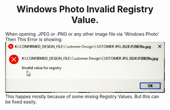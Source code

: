 <h1 align="center"> Windows Photo Invalid Registry Value.</h1>

When opening .JPEG or .PNG or any other image file via 'Windows Photo' Then This Error is showing:
<img src="https://github.com/rhshourav/win-Photo-Invalid-Reg-Value/blob/main/img/img_1.png">
This happes mostly because of some mising Registry Values. But this can be fixed easily.

